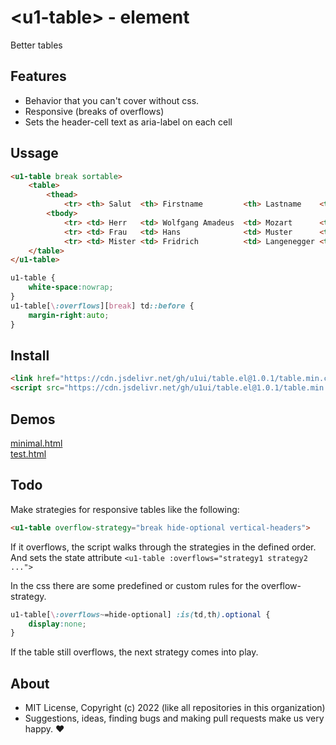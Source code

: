 # &lt;u1-table&gt; - element
Better tables

## Features

- Behavior that you can't cover without css.
- Responsive (breaks of overflows)
- Sets the header-cell text as aria-label on each cell

## Ussage

```html
<u1-table break sortable>
    <table>
        <thead>
            <tr> <th> Salut  <th> Firstname         <th> Lastname    <th> Age <th> X
        <tbody>
            <tr> <td> Herr   <td> Wolfgang Amadeus  <td> Mozart      <td> 46  <td> b
            <tr> <td> Frau   <td> Hans              <td> Muster      <td> 1   <td> c
            <tr> <td> Mister <td> Fridrich          <td> Langenegger <td> 5   <td> z
    </table>
</u1-table>
```

```css
u1-table {
    white-space:nowrap;
}
u1-table[\:overflows][break] td::before {
    margin-right:auto;
}
```

## Install

```html
<link href="https://cdn.jsdelivr.net/gh/u1ui/table.el@1.0.1/table.min.css" rel=stylesheet>
<script src="https://cdn.jsdelivr.net/gh/u1ui/table.el@1.0.1/table.min.js" type=module>
```

## Demos

[minimal.html](http://gcdn.li/u1ui/table.el@main/tests/minimal.html)  
[test.html](http://gcdn.li/u1ui/table.el@main/tests/test.html)  

## Todo

Make strategies for responsive tables like the following:
```html
<u1-table overflow-strategy="break hide-optional vertical-headers">
```
If it overflows, the script walks through the strategies in the defined order.
And sets the state attribute `<u1-table :overflows="strategy1 strategy2 ...">`

In the css there are some predefined or custom rules for the overflow-strategy.
```css
u1-table[\:overflows~=hide-optional] :is(td,th).optional {
    display:none;
}
```
If the table still overflows, the next strategy comes into play.


## About

- MIT License, Copyright (c) 2022 <u1> (like all repositories in this organization) <br>
- Suggestions, ideas, finding bugs and making pull requests make us very happy. ♥
